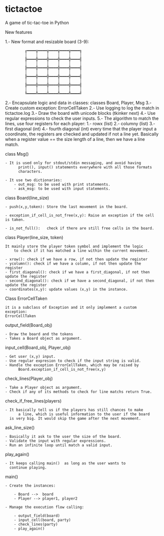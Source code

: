 # tictactoe
A game of tic-tac-toe in Python

New features

1.- New format and resizable board (3-9):

			 ╓━━━━╦━━━━╦━━━━╦━━━━╦━━━━╗
			 │    │    │    │    │    │
			 ╠━━━━╬━━━━╬━━━━╬━━━━╬━━━━╣
			 │    │    │    │    │    │
			 ╠━━━━╬━━━━╬━━━━╬━━━━╬━━━━╣
			 │    │    │    │    │    │
			 ╠━━━━╬━━━━╬━━━━╬━━━━╬━━━━╣
			 │    │    │    │    │    │
			 ╠━━━━╬━━━━╬━━━━╬━━━━╬━━━━╣
			 │    │    │    │    │    │
			 ╚━━━━╩━━━━╩━━━━╩━━━━╩━━━━╝

2.- Encapsulate logic and data in classes:
	classes Board, Player, Msg
3.- Create custom exception: ErrorCellTaken
2.- Use logging to log the match in tictactoe.log
3.- Draw the board with unicode blocks (tkinker next)
4.- Use regular expressions to check the user inputs.
5.- The algorithm to match the lines, use four registers
    for each player:
        1.- rowx (list)
        2.- columny (list)
        3.- first diagonal (int)
        4.- fourth diagonal (int)
    every time that the player input a coordinate, the
    registers are checked and updated if not a line yet.
    Basically when a register value == the size length
    of a line, then we have a line match.


class Msg()

	- It is used only for stdout/stdin messaging, and avoid having
          print(), input() statements everywhere with all those formats 
          characters.
	  
	- It use two dictionaries: 
		- out_msg: to be used with print statements.
		- ask_msg: to be used with input statements.

class Board(line_size)

	- push(x,y,token): Store the last movement in the board.

	- exception_if_cell_is_not_free(x,y): Raise an exception if the cell is taken.

	- is_not_full():   check if there are still free cells in the board.

class Player(line_size, token)

	It mainly store the player token symbol and implement the logic
        to check if it has matched a line within the current movement.

	- xrow(): check if we have a row, if not then update the register
	- ycolumn(): check if we have a column, if not then update the register
	- first_diagonal(): check if we have a first_diagonal, if not then update the register
	- second_diagonal(): check if we have a second_diagonal, if not then update the register
	- coordinates(x,y): update values (x,y) in the instance.

Class ErrorCellTaken

	it is a subclass of Exception and it only implement a custom exception:
	ErrorCellTaken


output_field(Board_obj)
	
	- Draw the board and the tokens
	- Takes a Board object as argument.

input_cell(Board_obj, Player_obj)

	- Get user (x,y) input.
	- Use regular expresion to check if the input string is valid.
	- Handle the exception ErrorCellTaken, which may be raised by
          Board.exception_if_cell_is_not_free(x,y)

check_lines(Player_obj)

	- Take a Player object as argument.
	- Check if any of its methods to check for line matchs return True.

check_if_free_lines(players)

	- It basically tell us if the players has still chances to make
          a line, which is useful information to the user if the board
	  is very big. It would skip the game after the next movement.

ask_line_size()
	
	- Basically it ask to the user the size of the board.
 	- Validate the input with regular expressions.
	- Run an infinite loop until match a valid input.

play_again()

	- It keeps calling main()  as long as the user wants to
	  continue playing.

main()

	- Create the instances:

		- Board -->  board 
		- Player --> player1, player2

	- Manage the execution flow calling:

		- output_field(board)
		- input_cell(board, party)
		- check_lines(party)
		- play_again()
		
